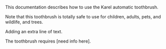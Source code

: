 This documentation describes how to use the Karel automatic toothbrush. 

Note that this toothbrush is totally safe to use for children, adults, pets, and wildlife, and trees. 

Adding an extra line of text. 

The toothbrush requires [need info here].